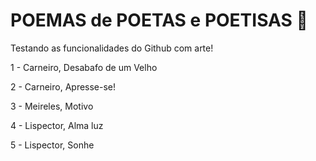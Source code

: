 # POEMAS de POETAS e POETISAS :book:

Testando as funcionalidades do Github com arte! 

1 - Carneiro, Desabafo de um Velho

2 - Carneiro, Apresse-se!

3 - Meireles, Motivo

4 - Lispector, Alma luz

5 - Lispector, Sonhe

